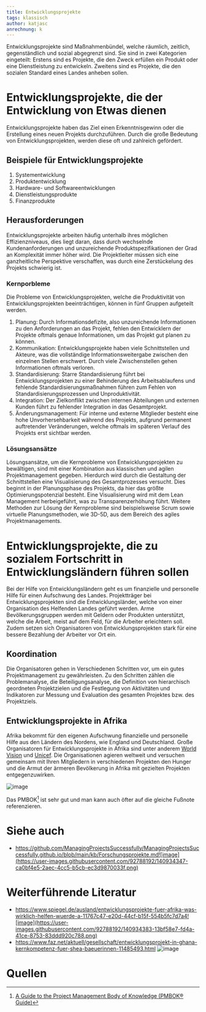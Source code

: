 ```yaml
---
title: Entwicklungsprojekte
tags: klassisch
author: katjasc
anrechnung: k
---
```


Entwicklungsprojekte sind Maßnahmenbündel, welche räumlich, zeitlich, gegenständlich und sozial abgegrenzt sind. Sie sind in zwei Kategorien eingeteilt: Erstens sind es Projekte, die den Zweck erfüllen ein Produkt oder eine Dienstleistung zu entwickeln. Zweitens sind es Projekte, die den sozialen Standard eines Landes anheben sollen.



# Entwicklungsprojekte, die der Entwicklung von Etwas dienen

Entwicklungsprojekte haben das Ziel einen Erkenntnisgewinn oder die Erstellung eines neuen Projekts durchzuführen. Durch die große Bedeutung von Entwicklungsprojekten, werden diese oft und zahlreich gefördert.

## Beispiele für Entwicklungsprojekte 
1.	Systementwicklung
2.	Produktentwicklung
3.	Hardware- und Softwareentwicklungen
4.	Dienstleistungsprodukte
5.	Finanzprodukte 


## Herausforderungen 
Entwicklungsprojekte arbeiten häufig unterhalb ihres möglichen Effizienzniveaus, dies liegt daran, dass durch wechselnde Kundenanforderungen und unzureichende Produktspezifikationen der Grad an Komplexität immer höher wird. Die Projektleiter müssen sich eine ganzheitliche Perspektive verschaffen, was durch eine Zerstückelung des Projekts schwierig ist. 

### Kernporbleme 
Die Probleme von Entwicklungsprojekten, welche die Produktivität von Entwicklungsprojekten beeinträchtigen, können in fünf Gruppen aufgeteilt werden.
1.	Planung: Durch Informationsdefizite, also unzureichende Informationen zu den Anforderungen an das Projekt, fehlen den Entwicklern der Projekte oftmals genaue Informationen, um das Projekt gut planen zu können. 
2.	Kommunikation: Entwicklungsprojekte haben viele Schnittstellen und Akteure, was die vollständige Informationsweitergabe zwischen den einzelnen Stellen erschwert. Durch viele Zwischenstellen gehen Informationen oftmals verloren. 
3.	Standardisierung: Starre Standardisierung führt bei Entwicklungsprojekten zu einer Behinderung des Arbeitsablaufens und fehlende Standardisierungsmaßnahmen führen zum Fehlen von Standardisierungsprozessen und Unproduktivität. 
4.	Integration: Der Zielkonflikt zwischen internen Abteilungen und externen Kunden führt zu fehlender Integration in das Gesamtprojekt. 
5.	Änderungsmanagement: Für interne und externe Mitglieder besteht eine hohe Unvorhersehbarkeit während des Projekts, aufgrund permanent auftretender Veränderungen, welche oftmals im späteren Verlauf des Projekts erst sichtbar werden. 

### Lösungsansätze 
Lösungsansätze, um die Kernprobleme von Entwicklungsprojekten zu bewältigen, sind mit einer Kombination aus klassischen und agilen Projektmanagement gegeben. Hierdurch wird durch die Gestaltung der Schnittstellen eine Visualisierung des Gesamtprozesses versucht. 
Dies beginnt in der Planungsphase des Projekts, da hier das größte Optimierungspotenzial besteht. Eine Visualisierung wird mit dem Lean Management herbeigeführt, was zu Transparenzerhöhung führt. 
Weitere Methoden zur Lösung der Kernprobleme sind beispielsweise Scrum sowie virtuelle Planungsmethoden, wie 3D-5D, aus dem Bereich des agiles Projektmanagements.  
# Entwicklungsprojekte, die zu sozialem Fortschritt in Entwicklungsländern führen sollen
Bei der Hilfe von Entwicklungsländern geht es um finanzielle und personelle Hilfe für einen Aufschwung des Landes. Projektträger bei Entwicklungsprojekten sind die Entwicklungsländer, welche von einer Organisation des Helfenden Landes geführt werden. Arme Bevölkerungsgruppen werden mit Geldern oder Produkten unterstützt, welche die Arbeit, meist auf dem Feld, für die Arbeiter erleichtern soll. Zudem setzen sich Organisatoren von Entwicklungsprojekten stark für eine bessere Bezahlung der Arbeiter vor Ort ein.

## Koordination
Die Organisatoren gehen in Verschiedenen Schritten vor, um ein gutes Projektmanagement zu gewährleisten. Zu den Schritten zählen die Problemanalyse, die Beteiligungsanalyse, die Definition von hierarchisch geordneten Projektzielen und die Festlegung von Aktivitäten und Indikatoren zur Messung und Evaluation des gesamten Projektes bzw. des Projektziels.

## Entwicklungsprojekte in Afrika 
Afrika bekommt für den eigenen Aufschwung finanzielle und personelle Hilfe aus den Ländern des Nordens, wie England und Deutschland. Große Organisatoren für Entwicklungsprojekte in Afrika sind unter anderem [World Vision](https://www.worldvision.de/) und [Unicef](https://www.unicef.de/helfen/corona-weltweit?sem=1&un_source=google&un_medium=cpc&un_campaign=C_Brand_Unicef_Desktop&un_content=Unicef_mt-e&un_term=unicef&gclid=CjwKCAiA1aiMBhAUEiwACw25MbhGgGKG_KUtzkeEQqGmDa17U2Q0DEuGsrHCYkCLumbkjgsACu_hdhoCHW8QAvD_BwE). Die Organisationen agieren weltweit und versuchen gemeinsam mit Ihren Mitgliedern in verschiedenen Projekten den Hunger und die Armut der ärmeren Bevölkerung in Afrika mit gezielten Projekten entgegenzuwirken.

![image](https://user-images.githubusercontent.com/92788192/140933964-7f8ca063-4692-41e5-8eb4-6f0e326acf9d.png)




Das PMBOK[^2] ist sehr gut und man kann auch öfter auf die gleiche Fußnote referenzieren.
 


# Siehe auch

* https://github.com/ManagingProjectsSuccessfully/ManagingProjectsSuccessfully.github.io/blob/main/kb/Forschungsprojekte.md![image](https://user-images.githubusercontent.com/92788192/140934347-ca0bf4e5-2aec-4cc5-b5cb-ec3d9870033f.png)


# Weiterführende Literatur

* https://www.spiegel.de/ausland/entwicklungsprojekte-fuer-afrika-was-wirklich-helfen-wuerde-a-11767c47-e20d-44cf-b15f-554b5fc7d7a4![image](https://user-images.githubusercontent.com/92788192/140934383-13bf58e7-fd4a-41ce-8753-83ddd920c788.png)
* https://www.faz.net/aktuell/gesellschaft/entwicklungsprojekt-in-ghana-kernkompetenz-fuer-shea-baeuerinnen-11485493.html ![image](https://user-images.githubusercontent.com/92788192/140934415-c1599be0-1b8e-47c1-84a2-03ff404e9914.png)


# Quellen

[^1]: Quellen die ihr im Text verwendet habt z.B. Bücher, Webseiten, Blogs, Videos, Wissenschaftliche Literatur, ... (eine Quelle in eine Zeile, keine Zeilenumbrüche machen)
[^2]: [A Guide to the Project Management Body of Knowledge (PMBOK® Guide)](https://www.pmi.org/pmbok-guide-standards/foundational/PMBOK)
[^3]: [Basic Formatting Syntax for GitHub flavored Markdown](https://docs.github.com/en/github/writing-on-github/getting-started-with-writing-and-formatting-on-github/basic-writing-and-formatting-syntax)
[^4]: [Advanced Formatting Syntax for GitHub flavored Markdown](https://docs.github.com/en/github/writing-on-github/working-with-advanced-formatting/organizing-information-with-tables)

